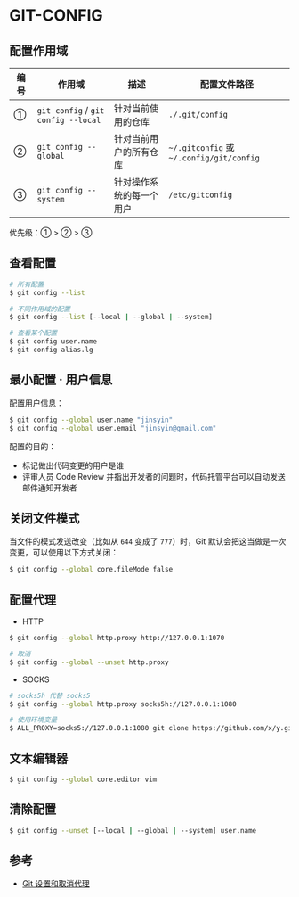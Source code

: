 # GIT-CONFIG

## 配置作用域

| 编号 | 作用域                              | 描述                     | 配置文件路径                             |
| ---- | ----------------------------------- | ------------------------ | ---------------------------------------- |
| ①    | `git config` / `git config --local` | 针对当前使用的仓库       | `./.git/config`                          |
| ②    | `git config --global`               | 针对当前用户的所有仓库   | `~/.gitconfig` 或 `~/.config/git/config` |
| ③    | `git config --system`               | 针对操作系统的每一个用户 | `/etc/gitconfig`                         |

优先级：① > ② > ③

## 查看配置

```bash
# 所有配置
$ git config --list

# 不同作用域的配置
$ git config --list [--local | --global | --system]

# 查看某个配置
$ git config user.name
$ git config alias.lg
```

## 最小配置 · 用户信息

配置用户信息：

```bash
$ git config --global user.name "jinsyin"
$ git config --global user.email "jinsyin@gmail.com"
```

配置的目的：

* 标记做出代码变更的用户是谁
* 评审人员 Code Review 并指出开发者的问题时，代码托管平台可以自动发送邮件通知开发者

## 关闭文件模式

当文件的模式发送改变（比如从 `644` 变成了 `777`）时，Git 默认会把这当做是一次变更，可以使用以下方式关闭：

```sh
$ git config --global core.fileMode false
```

## 配置代理

* HTTP

```sh
$ git config --global http.proxy http://127.0.0.1:1070

# 取消
$ git config --global --unset http.proxy
```

* SOCKS

```bash
# socks5h 代替 socks5
$ git config --global http.proxy socks5h://127.0.0.1:1080
```

```bash
# 使用环境变量
$ ALL_PROXY=socks5://127.0.0.1:1080 git clone https://github.com/x/y.git
```

## 文本编辑器

```bash
$ git config --global core.editor vim
```

## 清除配置

```bash
$ git config --unset [--local | --global | --system] user.name
```

## 参考

* [Git 设置和取消代理](https://gist.github.com/laispace/666dd7b27e9116faece6)